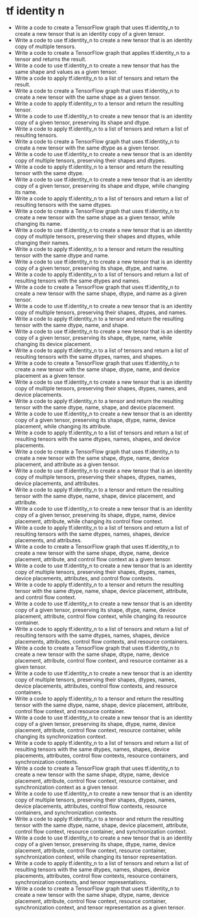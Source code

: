 # tf identity n

- Write a code to create a TensorFlow graph that uses tf.identity_n to create a new tensor that is an identity copy of a given tensor.
- Write a code to use tf.identity_n to create a new tensor that is an identity copy of multiple tensors.
- Write a code to create a TensorFlow graph that applies tf.identity_n to a tensor and returns the result.
- Write a code to use tf.identity_n to create a new tensor that has the same shape and values as a given tensor.
- Write a code to apply tf.identity_n to a list of tensors and return the result.
- Write a code to create a TensorFlow graph that uses tf.identity_n to create a new tensor with the same shape as a given tensor.
- Write a code to apply tf.identity_n to a tensor and return the resulting tensor.
- Write a code to use tf.identity_n to create a new tensor that is an identity copy of a given tensor, preserving its shape and dtype.
- Write a code to apply tf.identity_n to a list of tensors and return a list of resulting tensors.
- Write a code to create a TensorFlow graph that uses tf.identity_n to create a new tensor with the same dtype as a given tensor.
- Write a code to use tf.identity_n to create a new tensor that is an identity copy of multiple tensors, preserving their shapes and dtypes.
- Write a code to apply tf.identity_n to a tensor and return the resulting tensor with the same dtype.
- Write a code to use tf.identity_n to create a new tensor that is an identity copy of a given tensor, preserving its shape and dtype, while changing its name.
- Write a code to apply tf.identity_n to a list of tensors and return a list of resulting tensors with the same dtypes.
- Write a code to create a TensorFlow graph that uses tf.identity_n to create a new tensor with the same shape as a given tensor, while changing its name.
- Write a code to use tf.identity_n to create a new tensor that is an identity copy of multiple tensors, preserving their shapes and dtypes, while changing their names.
- Write a code to apply tf.identity_n to a tensor and return the resulting tensor with the same dtype and name.
- Write a code to use tf.identity_n to create a new tensor that is an identity copy of a given tensor, preserving its shape, dtype, and name.
- Write a code to apply tf.identity_n to a list of tensors and return a list of resulting tensors with the same dtypes and names.
- Write a code to create a TensorFlow graph that uses tf.identity_n to create a new tensor with the same shape, dtype, and name as a given tensor.
- Write a code to use tf.identity_n to create a new tensor that is an identity copy of multiple tensors, preserving their shapes, dtypes, and names.
- Write a code to apply tf.identity_n to a tensor and return the resulting tensor with the same dtype, name, and shape.
- Write a code to use tf.identity_n to create a new tensor that is an identity copy of a given tensor, preserving its shape, dtype, name, while changing its device placement.
- Write a code to apply tf.identity_n to a list of tensors and return a list of resulting tensors with the same dtypes, names, and shapes.
- Write a code to create a TensorFlow graph that uses tf.identity_n to create a new tensor with the same shape, dtype, name, and device placement as a given tensor.
- Write a code to use tf.identity_n to create a new tensor that is an identity copy of multiple tensors, preserving their shapes, dtypes, names, and device placements.
- Write a code to apply tf.identity_n to a tensor and return the resulting tensor with the same dtype, name, shape, and device placement.
- Write a code to use tf.identity_n to create a new tensor that is an identity copy of a given tensor, preserving its shape, dtype, name, device placement, while changing its attribute.
- Write a code to apply tf.identity_n to a list of tensors and return a list of resulting tensors with the same dtypes, names, shapes, and device placements.
- Write a code to create a TensorFlow graph that uses tf.identity_n to create a new tensor with the same shape, dtype, name, device placement, and attribute as a given tensor.
- Write a code to use tf.identity_n to create a new tensor that is an identity copy of multiple tensors, preserving their shapes, dtypes, names, device placements, and attributes.
- Write a code to apply tf.identity_n to a tensor and return the resulting tensor with the same dtype, name, shape, device placement, and attribute.
- Write a code to use tf.identity_n to create a new tensor that is an identity copy of a given tensor, preserving its shape, dtype, name, device placement, attribute, while changing its control flow context.
- Write a code to apply tf.identity_n to a list of tensors and return a list of resulting tensors with the same dtypes, names, shapes, device placements, and attributes.
- Write a code to create a TensorFlow graph that uses tf.identity_n to create a new tensor with the same shape, dtype, name, device placement, attribute, and control flow context as a given tensor.
- Write a code to use tf.identity_n to create a new tensor that is an identity copy of multiple tensors, preserving their shapes, dtypes, names, device placements, attributes, and control flow contexts.
- Write a code to apply tf.identity_n to a tensor and return the resulting tensor with the same dtype, name, shape, device placement, attribute, and control flow context.
- Write a code to use tf.identity_n to create a new tensor that is an identity copy of a given tensor, preserving its shape, dtype, name, device placement, attribute, control flow context, while changing its resource container.
- Write a code to apply tf.identity_n to a list of tensors and return a list of resulting tensors with the same dtypes, names, shapes, device placements, attributes, control flow contexts, and resource containers.
- Write a code to create a TensorFlow graph that uses tf.identity_n to create a new tensor with the same shape, dtype, name, device placement, attribute, control flow context, and resource container as a given tensor.
- Write a code to use tf.identity_n to create a new tensor that is an identity copy of multiple tensors, preserving their shapes, dtypes, names, device placements, attributes, control flow contexts, and resource containers.
- Write a code to apply tf.identity_n to a tensor and return the resulting tensor with the same dtype, name, shape, device placement, attribute, control flow context, and resource container.
- Write a code to use tf.identity_n to create a new tensor that is an identity copy of a given tensor, preserving its shape, dtype, name, device placement, attribute, control flow context, resource container, while changing its synchronization context.
- Write a code to apply tf.identity_n to a list of tensors and return a list of resulting tensors with the same dtypes, names, shapes, device placements, attributes, control flow contexts, resource containers, and synchronization contexts.
- Write a code to create a TensorFlow graph that uses tf.identity_n to create a new tensor with the same shape, dtype, name, device placement, attribute, control flow context, resource container, and synchronization context as a given tensor.
- Write a code to use tf.identity_n to create a new tensor that is an identity copy of multiple tensors, preserving their shapes, dtypes, names, device placements, attributes, control flow contexts, resource containers, and synchronization contexts.
- Write a code to apply tf.identity_n to a tensor and return the resulting tensor with the same dtype, name, shape, device placement, attribute, control flow context, resource container, and synchronization context.
- Write a code to use tf.identity_n to create a new tensor that is an identity copy of a given tensor, preserving its shape, dtype, name, device placement, attribute, control flow context, resource container, synchronization context, while changing its tensor representation.
- Write a code to apply tf.identity_n to a list of tensors and return a list of resulting tensors with the same dtypes, names, shapes, device placements, attributes, control flow contexts, resource containers, synchronization contexts, and tensor representations.
- Write a code to create a TensorFlow graph that uses tf.identity_n to create a new tensor with the same shape, dtype, name, device placement, attribute, control flow context, resource container, synchronization context, and tensor representation as a given tensor.